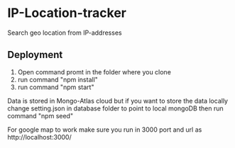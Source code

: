 # IP-Location-tracker 

Search geo location from IP-addresses


## Deployment

1. Open command promt in the folder where you clone
2. run command "npm install"
3. run command "npm start"

Data is stored in Mongo-Atlas cloud but if you want to store the data locally change setting.json in database folder to point to local mongoDB
then run command "npm seed"

For google map to work make sure you run in 3000 port and url as http://localhost:3000/
